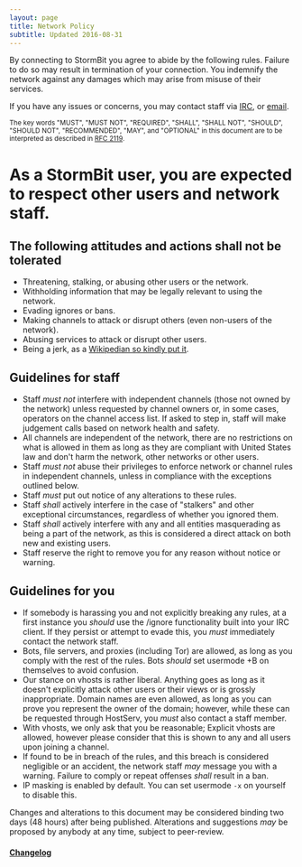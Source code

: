 ```yaml
---
layout: page
title: Network Policy
subtitle: Updated 2016-08-31
---
```


By connecting to StormBit you agree to abide by the following rules.
Failure to do so may result in termination of your connection.
You indemnify the network against any damages which may arise from misuse of
their services.

If you have any issues or concerns, you may contact staff via
[IRC](irc://irc.stormbit.net/stormbit "#StormBit on irc.stormbit.net"), or
[email](mailto:abuse@stormbit.net "abuse@stormbit.net").

<small>The key words "MUST", "MUST NOT", "REQUIRED", "SHALL", "SHALL
NOT", "SHOULD", "SHOULD NOT", "RECOMMENDED",  "MAY", and
"OPTIONAL" in this document are to be interpreted as described in
[RFC 2119](https://www.ietf.org/rfc/rfc2119.txt).</small>

# As a StormBit user, you are expected to respect other users and network staff.
## The following attitudes and actions __shall not__ be tolerated

- Threatening, stalking, or abusing other users or the network.
- Withholding information that may be legally relevant to using the network.
- Evading ignores or bans.
- Making channels to attack or disrupt others (even non-users of the network).
- Abusing services to attack or disrupt other users.
- Being a jerk, as a
  [Wikipedian so kindly put it](http://meta.wikimedia.org/wiki/Don't_be_a_jerk).

## Guidelines for staff

- Staff _must not_ interfere with independent channels (those not owned by the
  network) unless requested by channel owners or, in some cases, operators
  on the channel access list. If asked to step in, staff will make judgement
  calls based on network health and safety.
- All channels are independent of the network, there are no restrictions on
  what is allowed in them as long as they are compliant with United States law and
  don't harm the network, other networks or other users.
- Staff _must not_ abuse their privileges to enforce network or channel rules in
  independent channels, unless in compliance with the exceptions outlined below.
- Staff _must_ put out notice of any alterations to these rules.
- Staff _shall_ actively interfere in the case of "stalkers" and other exceptional
  circumstances, regardless of whether you ignored them.
- Staff _shall_ actively interfere with any and all entities masquerading as being
  a part of the network, as this is considered a direct attack on both
  new and existing users.
- Staff reserve the right to remove you for any reason without notice or
  warning.

## Guidelines for you

- If somebody is harassing you and not explicitly breaking any rules, at a first
  instance you _should_ use the /ignore functionality built into your IRC client.
  If they persist or attempt to evade this, you _must_ immediately contact the
  network staff.
- Bots, file servers, and proxies (including Tor) are allowed, as long as you
  comply with the rest of the rules. Bots _should_ set usermode +B on
  themselves to avoid confusion.
- Our stance on vhosts is rather liberal. Anything goes as long as it doesn't
  explicitly attack other users or their views or is grossly inappropriate.
  Domain names are even allowed, as long as you can prove you represent the
  owner of the domain; however, while these can be requested through HostServ,
  you _must_ also contact a staff member.
- With vhosts, we only ask that you be reasonable; Explicit vhosts are allowed,
  however please consider that this is shown to any and all users upon joining a
  channel.
- If found to be in breach of the rules, and this breach is considered negligible
  or an accident, the network staff _may_ message you with a warning.  Failure to comply
  or repeat offenses _shall_ result in a ban.
- IP masking is enabled by default. You can set usermode `-x` on yourself to
  disable this.

Changes and alterations to this document may be considered binding two days
(48 hours) after being published.  Alterations and suggestions _may_ be proposed
by anybody at any time, subject to peer-review.

#### [Changelog](https://github.com/StormBit/stormbit.github.io/commits/master/help/policies.md)
